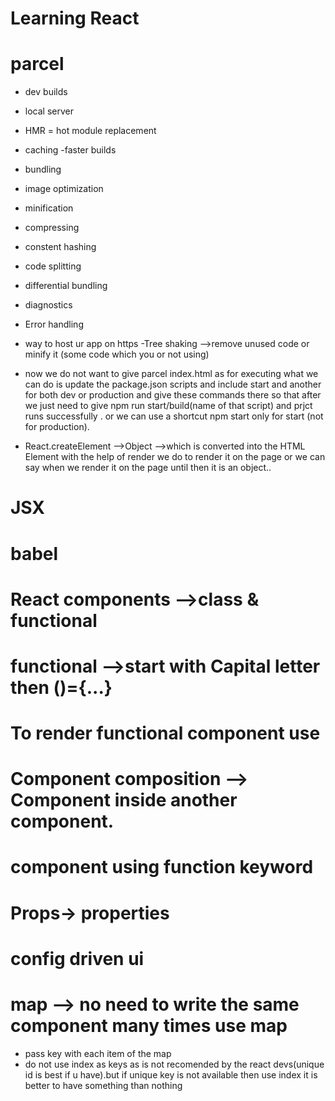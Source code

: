 # Learning React

# parcel

- dev builds
- local server
- HMR = hot module replacement
- caching -faster builds
- bundling
- image optimization
- minification
- compressing
- constent hashing
- code splitting
- differential bundling
- diagnostics
- Error handling
- way to host ur app on https
  -Tree shaking -->remove unused code or minify it (some code which you or not using)

- now we do not want to give parcel index.html as for executing what we can do is update the package.json scripts and include start and another for both dev or production and give these commands there so that after we just need to give npm run start/build(name of that script) and prjct runs successfully . or we can use a shortcut npm start only for start (not for production).

- React.createElement -->Object -->which is converted into the HTML Element with the help of render we do to render it on the page or we can say when we render it on the page until then it is an object..

# JSX

# babel

# React components -->class & functional

# functional -->start with Capital letter then ()={...}

# To render functional component use <nameofthecomponent />

# Component composition --> Component inside another component.

# component using function keyword

# Props-> properties

# config driven ui

# map --> no need to write the same component many times use map

- pass key with each item of the map
- do not use index as keys as is not recomended by the react devs(unique id is best if u have).but if unique key is not available then use index it is better to have something than nothing

